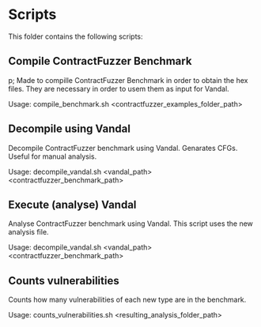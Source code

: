 # Scripts

This folder contains the following scripts:

## Compile ContractFuzzer Benchmark
p;
Made to compille ContractFuzzer Benchmark in order to obtain the hex files.
They are necessary in order to usem them as input for Vandal.

Usage: compile_benchmark.sh <contractfuzzer_examples_folder_path>

## Decompile using Vandal

Decompile ContractFuzzer benchmark using Vandal.
Genarates CFGs. Useful for manual analysis.

Usage: decompile_vandal.sh <vandal_path> <contractfuzzer_benchmark_path>

## Execute (analyse) Vandal

Analyse ContractFuzzer benchmark using Vandal.
This script uses the new analysis file.

Usage: decompile_vandal.sh <vandal_path> <contractfuzzer_benchmark_path>

## Counts vulnerabilities

Counts how many vulnerabilities of each new type are in the benchmark.

Usage: counts_vulnerabilities.sh <resulting_analysis_folder_path>

